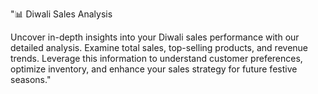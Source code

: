 "📊 Diwali Sales Analysis

Uncover in-depth insights into your Diwali sales performance with our detailed analysis. Examine total sales, top-selling products, and revenue trends. Leverage this information to understand customer preferences, optimize inventory, and enhance your sales strategy for future festive seasons."
